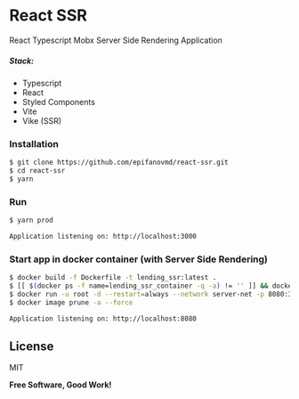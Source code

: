 # React SSR

React Typescript Mobx Server Side Rendering Application

##### Stack:
  - Typescript
  - React
  - Styled Components
  - Vite
  - Vike (SSR)

### Installation
```sh
$ git clone https://github.com/epifanovmd/react-ssr.git
$ cd react-ssr
$ yarn
```

### Run
```sh
$ yarn prod
```
```sh
Application listening on: http://localhost:3000
```

### Start app in docker container (with Server Side Rendering)
```sh
$ docker build -f Dockerfile -t lending_ssr:latest .
$ [[ $(docker ps -f name=lending_ssr_container -q -a) != '' ]] && docker rm --force $(docker ps -f name=lending_ssr_container -q -a)
$ docker run -u root -d --restart=always --network server-net -p 8080:3000 --name lending_ssr_container lending_ssr:latest
$ docker image prune -a --force
```

```sh
Application listening on: http://localhost:8080
```

License
----

MIT

**Free Software, Good Work!**

